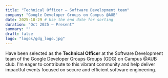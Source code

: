 ```yaml
---
title: "Technical Officer — Software Development team"
company: "Google Developer Groups on Campus @AUB"
date: 2025-10-29 # Use the end date for sorting
duration: "Oct 2025 — Present"
summary: ""
draft: false
logo: "logos/gdg_logo.jpg"
---
```


Have been selected as the **Technical Officer** at the Software Development team of the Google Developer Groups Groups (GDG) on Campus @AUB club. I'm eager to contribute to this vibrant community and help deliver impactful events focused on secure and efficient software engineering.
